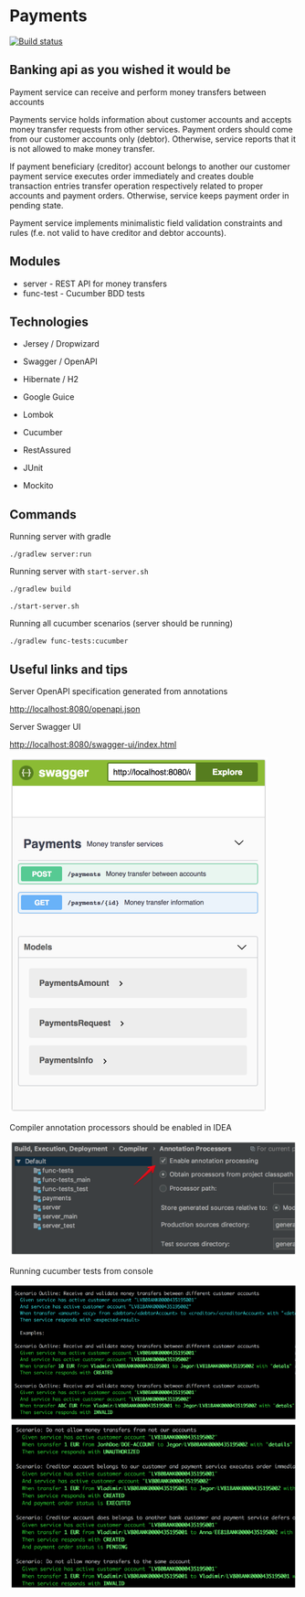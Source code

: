 # Payments
[![Build status](https://travis-ci.org/rk13/payment-service.svg?branch=master)](https://travis-ci.org/rk13/payment-service)

## Banking api as you wished it would be

Payment service can receive and perform money transfers between accounts

Payments service holds information about customer accounts and accepts money transfer requests from other services.
Payment orders should come from our customer accounts only (debtor).
Otherwise, service reports that it is not allowed to make money transfer.

If payment beneficiary (creditor) account belongs to another our customer payment service executes order immediately 
and creates double transaction entries transfer operation respectively related to proper accounts and payment orders.
Otherwise, service keeps payment order in pending state.

Payment service implements minimalistic field validation constraints and rules
(f.e. not valid to have creditor and debtor accounts).

## Modules

* server - REST API for money transfers
* func-test - Cucumber BDD tests 

## Technologies

* Jersey / Dropwizard
* Swagger / OpenAPI
* Hibernate / H2
* Google Guice
* Lombok

* Cucumber
* RestAssured
* JUnit
* Mockito

## Commands

Running server with gradle
```
./gradlew server:run
```

Running server with `start-server.sh`
```
./gradlew build
```
```
./start-server.sh
```

Running all cucumber scenarios (server should be running)
```
./gradlew func-tests:cucumber
```

## Useful links and tips

Server OpenAPI specification generated from annotations

[http://localhost:8080/openapi.json](http://localhost:8080/openapi.json)

Server Swagger UI

[http://localhost:8080/swagger-ui/index.html](http://localhost:8080/swagger-ui/index.html)

![Server Swagger UI](swagger-ui.png?raw=true)

Compiler annotation processors should be enabled in IDEA

![Server Swagger UI](idea.png?raw=true)

Running cucumber tests from console

![Cucumber1](cucumber-1.png?raw=true)
![Cucumber2](cucumber-2.png?raw=true)
